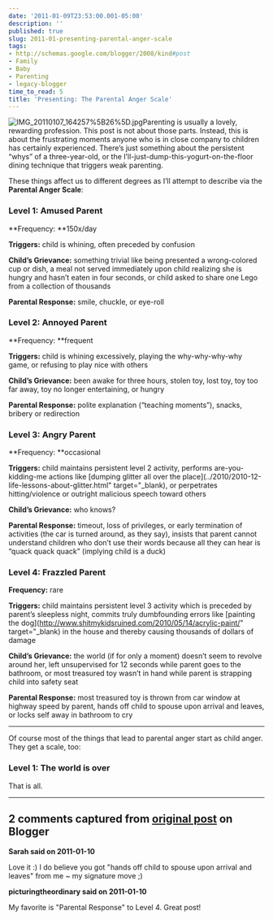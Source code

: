 ```yaml
---
date: '2011-01-09T23:53:00.001-05:00'
description: ''
published: true
slug: 2011-01-presenting-parental-anger-scale
tags:
- http://schemas.google.com/blogger/2008/kind#post
- Family
- Baby
- Parenting
- legacy-blogger
time_to_read: 5
title: 'Presenting: The Parental Anger Scale'
---
```



![IMG_20110107_164257%5B26%5D.jpg](IMG_20110107_164257%5B26%5D.jpg)Parenting is usually a lovely, rewarding profession. This post is not about those parts. Instead, this is about the frustrating moments anyone who is in close company to children has certainly experienced. There’s just something about the persistent “whys” of a three-year-old, or the I’ll-just-dump-this-yogurt-on-the-floor dining technique that triggers weak parenting.

These things affect us to different degrees as I’ll attempt to describe via the **Parental Anger Scale**:  <h3>Level 1: Amused Parent</h3>

**Frequency: **150x/day

**Triggers:** child is whining, often preceded by confusion

**Child’s Grievance:** something trivial like being presented a wrong-colored cup or dish, a meal not served immediately upon child realizing she is hungry and hasn’t eaten in four seconds, or child asked to share one Lego from a collection of thousands

**Parental Response:** smile, chuckle, or eye-roll  <h3>Level 2: Annoyed Parent</h3>

**Frequency: **frequent

**Triggers:** child is whining excessively, playing the why-why-why-why game, or refusing to play nice with others

**Child’s Grievance:** been awake for three hours, stolen toy, lost toy, toy too far away, toy no longer entertaining, or hungry

**Parental Response:** polite explanation (“teaching moments”), snacks, bribery or redirection  <h3>Level 3: Angry Parent</h3>

**Frequency: **occasional

**Triggers:** child maintains persistent level 2 activity, performs are-you-kidding-me actions like [dumping glitter all over the place](../2010/2010-12-life-lessons-about-glitter.html" target="_blank), or perpetrates hitting/violence or outright malicious speech toward others

**Child’s Grievance:** who knows?

**Parental Response:** timeout, loss of privileges, or early termination of activities (the car is turned around, as they say), insists that parent cannot understand children who don’t use their words because all they can hear is “quack quack quack” (implying child is a duck)  <h3>Level 4: Frazzled Parent</h3>

**Frequency:** rare

**Triggers:** child maintains persistent level 3 activity which is preceded by parent’s sleepless night, commits truly dumbfounding errors like [painting the dog](http://www.shitmykidsruined.com/2010/05/14/acrylic-paint/" target="_blank) in the house and thereby causing thousands of dollars of damage

**Child’s Grievance:** the world (if for only a moment) doesn’t seem to revolve around her, left unsupervised for 12 seconds while parent goes to the bathroom, or most treasured toy wasn’t in hand while parent is strapping child into safety seat

**Parental Response:** most treasured toy is thrown from car window at highway speed by parent, hands off child to spouse upon arrival and leaves, or locks self away in bathroom to cry  <hr />

Of course most of the things that lead to parental anger start as child anger. They get a scale, too:  <h3>Level 1: The world is over</h3>

That is all.

---

## 2 comments captured from [original post](https://blog.wassupy.com/2011/01/presenting-parental-anger-scale.html) on Blogger

**Sarah said on 2011-01-10**

Love it :)  I do believe you got &quot;hands off child to spouse upon arrival and leaves&quot; from me ~ my signature move ;)

**picturingtheordinary said on 2011-01-10**

My favorite is &quot;Parental Response&quot; to Level 4. Great post!

